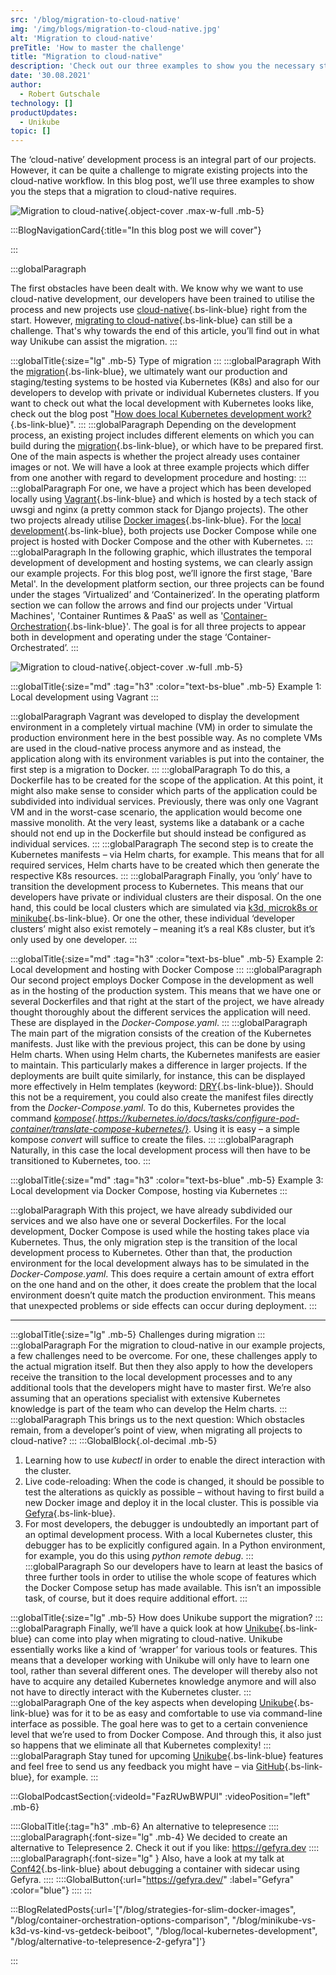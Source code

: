 ```yaml
---
src: '/blog/migration-to-cloud-native'
img: '/img/blogs/migration-to-cloud-native.jpg'
alt: 'Migration to cloud-native'
preTitle: 'How to master the challenge'
title: "Migration to cloud-native"
description: 'Check out our three examples to show you the necessary steps that a migration to cloud-native requires. ✅  Helpful examples  ✅ Well explained  ✅  Step-by-step'
date: '30.08.2021'
author:
  - Robert Gutschale
technology: []
productUpdates:
  - Unikube
topic: []
---
```

The ‘cloud-native’ development process is an integral part of our projects. However, it can be quite a challenge to migrate existing projects into the cloud-native workflow. In this blog post, we’ll use three examples to show you the steps that a migration to cloud-native requires.
<!--more-->

![Migration to cloud-native](/img/blogs/migration-to-cloud-native.jpg){.object-cover .max-w-full .mb-5}

:::BlogNavigationCard{:title="In this blog post we will cover"}

:::

:::globalParagraph

The first obstacles have been dealt with. We know why we want to use cloud-native development, our developers have been trained to utilise the process and new projects use [cloud-native](https://www.blueshoe.io/our-services/cloud-native-tools/){.bs-link-blue} right from the start. However, [migrating to cloud-native](https://www.blueshoe.io/our-services/migration-to-kubernetes/){.bs-link-blue} can still be a challenge. That's why towards the end of this article, you’ll find out in what way Unikube can assist the migration.
:::

:::globalTitle{:size="lg" .mb-5}
Type of migration
:::
:::globalParagraph
With the [migration](https://www.blueshoe.io/our-services/migration-to-kubernetes/){.bs-link-blue}, we ultimately want our production and staging/testing systems to be hosted via Kubernetes (K8s) and also for our developers to develop with private or individual Kubernetes clusters. If you want to check out what the local development with Kubernetes looks like, check out the blog post "[How does local Kubernetes development work?](https://www.blueshoe.io/blog/local-kubernetes-development/){.bs-link-blue}".
:::
:::globalParagraph
Depending on the development process, an existing project includes different elements on which you can build during the [migration](https://www.blueshoe.io/our-services/migration-to-kubernetes/){.bs-link-blue}, or which have to be prepared first. One of the main aspects is whether the project already uses container images or not. We will have a look at three example projects which differ from one another with regard to development procedure and hosting:
:::
:::globalParagraph
For one, we have a project which has been developed locally using [Vagrant](https://www.vagrantup.com/){.bs-link-blue} and which is hosted by a tech stack of uwsgi and nginx (a pretty common stack for Django projects). The other two projects already utilise [Docker images](https://www.blueshoe.io/blog/strategies-for-slim-docker-images/){.bs-link-blue}. For the [local development](https://www.blueshoe.io/blog/local-kubernetes-development/){.bs-link-blue}, both projects use Docker Compose while one project is hosted with Docker Compose and the other with Kubernetes.
:::
:::globalParagraph
In the following graphic, which illustrates the temporal development of development and hosting systems, we can clearly assign our example projects. For this blog post, we’ll ignore the first stage, 'Bare Metal'. In the development platform section, our three projects can be found under the stages ‘Virtualized’ and ‘Containerized’. In the operating platform section we can follow the arrows and find our projects under 'Virtual Machines', 'Container Runtimes & PaaS' as well as '[Container-Orchestration](https://www.blueshoe.io/blog/container-orchestration-options-comparison/){.bs-link-blue}'. The goal is for all three projects to appear both in development and operating under the stage ‘Container-Orchestrated’.
:::

![Migration to cloud-native](/img/blogs/migration-to-cloud-native-1.jpg){.object-cover .w-full .mb-5}


:::globalTitle{:size="md" :tag="h3" :color="text-bs-blue" .mb-5}
Example 1: Local development using Vagrant
:::

:::globalParagraph
Vagrant was developed to display the development environment in a completely virtual machine (VM) in order to simulate the production environment here in the best possible way. As no complete VMs are used in the cloud-native process anymore and as instead, the application along with its environment variables is put into the container, the first step is a migration to Docker.
:::
:::globalParagraph
To do this, a Dockerfile has to be created for the scope of the application. At this point, it might also make sense to consider which parts of the application could be subdivided into individual services. Previously, there was only one Vagrant VM and in the worst-case scenario, the application would become one massive monolith. At the very least, systems like a databank or a cache should not end up in the Dockerfile but should instead be configured as individual services.
:::
:::globalParagraph
The second step is to create the Kubernetes manifests – via Helm charts, for example. This means that for all required services, Helm charts have to be created which then generate the respective K8s resources.
:::
:::globalParagraph
Finally, you ‘only’ have to transition the development process to Kubernetes. This means that our developers have private or individual clusters are their disposal. On the one hand, this could be local clusters which are simulated via [k3d, microk8s or minikube](https://www.blueshoe.io/blog/minikube-vs-k3d-vs-kind-vs-getdeck-beiboot/){.bs-link-blue}. Or one the other, these individual ‘developer clusters’ might also exist remotely – meaning it’s a real K8s cluster, but it’s only used by one developer.
:::

:::globalTitle{:size="md" :tag="h3" :color="text-bs-blue" .mb-5}
Example 2: Local development and hosting with Docker Compose
:::
:::globalParagraph
Our second project employs Docker Compose in the development as well as in the hosting of the production system. This means that we have one or several Dockerfiles and that right at the start of the project, we have already thought thoroughly about the different services the application will need. These are displayed in the *Docker-Compose.yaml*.
:::
:::globalParagraph
The main part of the migration consists of the creation of the Kubernetes manifests. Just like with the previous project, this can be done by using Helm charts. When using Helm charts, the Kubernetes manifests are easier to maintain. This particularly makes a difference in larger projects. If the deployments are built quite similarly, for instance, this can be displayed more effectively in Helm templates (keyword: [DRY](){.bs-link-blue}). Should this not be a requirement, you could also create the manifest files directly from the *Docker-Compose.yaml*. To do this, Kubernetes provides the command *[kompose](){.https://kubernetes.io/docs/tasks/configure-pod-container/translate-compose-kubernetes/}*. Using it is easy – a simple kompose *convert* will suffice to create the files.
:::
:::globalParagraph
Naturally, in this case the local development process will then have to be transitioned to Kubernetes, too.
:::


:::globalTitle{:size="md" :tag="h3" :color="text-bs-blue" .mb-5}
Example 3: Local development via Docker Compose, hosting via Kubernetes
:::

:::globalParagraph
With this project, we have already subdivided our services and we also have one or several Dockerfiles. For the local development, Docker Compose is used while the hosting takes place via Kubernetes. Thus, the only migration step is the transition of the local development process to Kubernetes. Other than that, the production environment for the local development always has to be simulated in the *Docker-Compose.yaml*. This does require a certain amount of extra effort on the one hand and on the other, it does create the problem that the local environment doesn’t quite match the production environment. This means that unexpected problems or side effects can occur during deployment.
:::

<hr class="mb-6">

:::globalTitle{:size="lg" .mb-5}
Challenges during migration
:::
:::globalParagraph
For the migration to cloud-native in our example projects, a few challenges need to be overcome. For one, these challenges apply to the actual migration itself. But then they also apply to how the developers receive the transition to the local development processes and to any additional tools that the developers might have to master first. We’re also assuming that an operations specialist with extensive Kubernetes knowledge is part of the team who can develop the Helm charts.
:::
:::globalParagraph
This brings us to the next question: Which obstacles remain, from a developer’s point of view, when migrating all projects to cloud-native?
:::
:::GlobalBlock{.ol-decimal .mb-5}
1. Learning how to use *kubectl* in order to enable the direct interaction with the cluster.
2. Live code-reloading: When the code is changed, it should be possible to test the alterations as quickly as possible – without having to first build a new Docker image and deploy it in the local cluster. This is possible via [Gefyra](https://www.blueshoe.io/products/){.bs-link-blue}.
3. For most developers, the debugger is undoubtedly an important part of an optimal development process. With a local Kubernetes cluster, this debugger has to be explicitly configured again. In a Python environment, for example, you do this using *python remote debug*.
:::
:::globalParagraph
   So our developers have to learn at least the basics of three further tools in order to utilise the whole scope of features which the Docker Compose setup has made available. This isn’t an impossible task, of course, but it does require additional effort.
:::

:::globalTitle{:size="lg" .mb-5}
How does Unikube support the migration?
:::
:::globalParagraph
Finally, we’ll have a quick look at how [Unikube](https://www.blueshoe.io/products/){.bs-link-blue} can come into play when migrating to cloud-native. Unikube essentially works like a kind of ‘wrapper’ for various tools or features. This means that a developer working with Unikube will only have to learn one tool, rather than several different ones. The developer will thereby also not have to acquire any detailed Kubernetes knowledge anymore and will also not have to directly interact with the Kubernetes cluster.
:::
:::globalParagraph
One of the key aspects when developing [Unikube](https://www.blueshoe.io/products/){.bs-link-blue} was for it to be as easy and comfortable to use via command-line interface as possible. The goal here was to get to a certain convenience level that we’re used to from Docker Compose. And through this, it also just so happens that we eliminate all that Kubernetes complexity!
:::
:::globalParagraph
Stay tuned for upcoming [Unikube](https://www.blueshoe.io/products/){.bs-link-blue} features and feel free to send us any feedback you might have – via [GitHub](https://github.com/unikubehq){.bs-link-blue}, for example.
:::

:::GlobalPodcastSection{:videoId="FazRUwBWPUI" :videoPosition="left" .mb-6}

::::GlobalTitle{:tag="h3" .mb-6}
An alternative to telepresence
::::
::::globalParagraph{:font-size="lg" .mb-4}
We decided to create an alternative to Telepresence 2. Check it out if you like: https://gefyra.dev
::::
::::globalParagraph{:font-size="lg" }
Also, have a look at my talk at [Conf42](https://www.conf42.com/cloud2022){.bs-link-blue} about debugging a container with sidecar using Gefyra.
::::
::::GlobalButton{:url="https://gefyra.dev/" :label="Gefyra" :color="blue"}
::::
:::

:::BlogRelatedPosts{:url='["/blog/strategies-for-slim-docker-images", "/blog/container-orchestration-options-comparison", "/blog/minikube-vs-k3d-vs-kind-vs-getdeck-beiboot", "/blog/local-kubernetes-development", "/blog/alternative-to-telepresence-2-gefyra"]'}

:::
